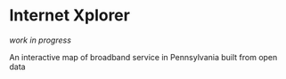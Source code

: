 # Internet Xplorer

_work in progress_

An interactive map of broadband service in Pennsylvania built from open data

